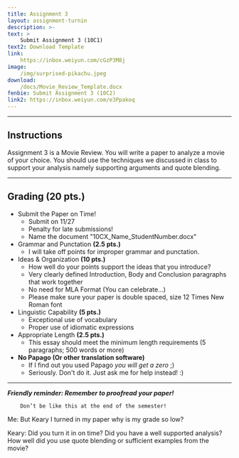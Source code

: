 ```yaml
---
title: Assignment 3
layout: assignment-turnin
description: >-
text: >
    Submit Assignment 3 (10C1)
text2: Download Template
link: 
    https://inbox.weiyun.com/cGzP3M8j
image: 
    /img/surprised-pikachu.jpeg
download:
    /docs/Movie_Review_Template.docx
fenbie: Submit Assignment 3 (10C2)
link2: https://inbox.weiyun.com/e3Ppakoq
---
```

---
## Instructions
Assignment 3 is a Movie Review. You will write a paper to analyze a movie of your choice. You should use the techniques we discussed in class to support your analysis namely supporting arguments and quote blending.

---
## Grading (20 pts.)
- Submit the Paper on Time!
    - Submit on 11/27
    - Penalty for late submissions!
    - Name the document "10CX_Name_StudentNumber.docx" 
- Grammar and Punctation **(2.5 pts.)**
    - I will take off points for improper grammar and punctation.
- Ideas & Organization **(10 pts.)**
    - How well do your points support the ideas that you introduce? 
    - Very clearly defined Introduction, Body and Conclusion paragraphs that work together
    - No need for MLA Format (You can celebrate...)
    - Please make sure your paper is double spaced, size 12 Times New Roman font
- Linguistic Capability **(5 pts.)**
    - Exceptional use of vocabulary
    - Proper use of idiomatic expressions
- Appropriate Length **(2.5 pts.)**
    - This essay should meet the minimum length requirements (5 paragraphs; 500 words or more)
- **No Papago (Or other translation software)** 
    - If I find out you used Papago *you will get a zero* ;)
    - Seriously. Don't do it. Just ask me for help instead! :)
---

***Friendly reminder: Remember to proofread your paper!***

        Don’t be like this at the end of the semester!

Me: But Keary I turned in my paper why is my grade so low?

Keary: Did you turn it in on time? Did you have a well supported analysis? How well did you use quote blending or sufficient examples from the movie?

